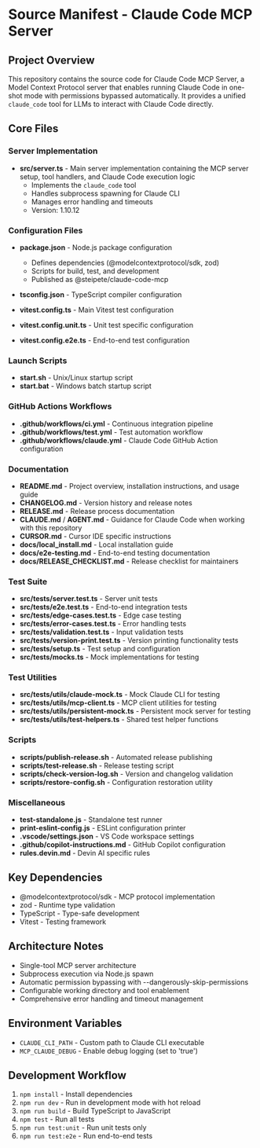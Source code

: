 # Source Manifest - Claude Code MCP Server

## Project Overview
This repository contains the source code for Claude Code MCP Server, a Model Context Protocol server that enables running Claude Code in one-shot mode with permissions bypassed automatically. It provides a unified `claude_code` tool for LLMs to interact with Claude Code directly.

## Core Files

### Server Implementation
- **src/server.ts** - Main server implementation containing the MCP server setup, tool handlers, and Claude Code execution logic
  - Implements the `claude_code` tool
  - Handles subprocess spawning for Claude CLI
  - Manages error handling and timeouts
  - Version: 1.10.12

### Configuration Files
- **package.json** - Node.js package configuration
  - Defines dependencies (@modelcontextprotocol/sdk, zod)
  - Scripts for build, test, and development
  - Published as @steipete/claude-code-mcp

- **tsconfig.json** - TypeScript compiler configuration
- **vitest.config.ts** - Main Vitest test configuration
- **vitest.config.unit.ts** - Unit test specific configuration
- **vitest.config.e2e.ts** - End-to-end test configuration

### Launch Scripts
- **start.sh** - Unix/Linux startup script
- **start.bat** - Windows batch startup script

### GitHub Actions Workflows
- **.github/workflows/ci.yml** - Continuous integration pipeline
- **.github/workflows/test.yml** - Test automation workflow
- **.github/workflows/claude.yml** - Claude Code GitHub Action configuration

### Documentation
- **README.md** - Project overview, installation instructions, and usage guide
- **CHANGELOG.md** - Version history and release notes
- **RELEASE.md** - Release process documentation
- **CLAUDE.md** / **AGENT.md** - Guidance for Claude Code when working with this repository
- **CURSOR.md** - Cursor IDE specific instructions
- **docs/local_install.md** - Local installation guide
- **docs/e2e-testing.md** - End-to-end testing documentation
- **docs/RELEASE_CHECKLIST.md** - Release checklist for maintainers

### Test Suite
- **src/__tests__/server.test.ts** - Server unit tests
- **src/__tests__/e2e.test.ts** - End-to-end integration tests
- **src/__tests__/edge-cases.test.ts** - Edge case testing
- **src/__tests__/error-cases.test.ts** - Error handling tests
- **src/__tests__/validation.test.ts** - Input validation tests
- **src/__tests__/version-print.test.ts** - Version printing functionality tests
- **src/__tests__/setup.ts** - Test setup and configuration
- **src/__tests__/mocks.ts** - Mock implementations for testing

### Test Utilities
- **src/__tests__/utils/claude-mock.ts** - Mock Claude CLI for testing
- **src/__tests__/utils/mcp-client.ts** - MCP client utilities for testing
- **src/__tests__/utils/persistent-mock.ts** - Persistent mock server for testing
- **src/__tests__/utils/test-helpers.ts** - Shared test helper functions

### Scripts
- **scripts/publish-release.sh** - Automated release publishing
- **scripts/test-release.sh** - Release testing script
- **scripts/check-version-log.sh** - Version and changelog validation
- **scripts/restore-config.sh** - Configuration restoration utility

### Miscellaneous
- **test-standalone.js** - Standalone test runner
- **print-eslint-config.js** - ESLint configuration printer
- **.vscode/settings.json** - VS Code workspace settings
- **.github/copilot-instructions.md** - GitHub Copilot configuration
- **rules.devin.md** - Devin AI specific rules

## Key Dependencies
- @modelcontextprotocol/sdk - MCP protocol implementation
- zod - Runtime type validation
- TypeScript - Type-safe development
- Vitest - Testing framework

## Architecture Notes
- Single-tool MCP server architecture
- Subprocess execution via Node.js spawn
- Automatic permission bypassing with --dangerously-skip-permissions
- Configurable working directory and tool enablement
- Comprehensive error handling and timeout management

## Environment Variables
- `CLAUDE_CLI_PATH` - Custom path to Claude CLI executable
- `MCP_CLAUDE_DEBUG` - Enable debug logging (set to 'true')

## Development Workflow
1. `npm install` - Install dependencies
2. `npm run dev` - Run in development mode with hot reload
3. `npm run build` - Build TypeScript to JavaScript
4. `npm test` - Run all tests
5. `npm run test:unit` - Run unit tests only
6. `npm run test:e2e` - Run end-to-end tests